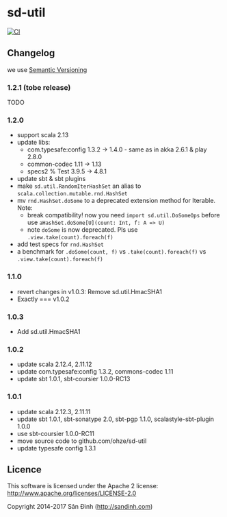 sd-util
=======
[![CI](https://github.com/ohze/sd-util/actions/workflows/sbt-devops.yml/badge.svg)](https://github.com/ohze/sd-util/actions/workflows/sbt-devops.yml)

## Changelog
we use [Semantic Versioning](http://semver.org/)

### 1.2.1 (tobe release)
TODO

### 1.2.0
+ support scala 2.13
+ update libs:
    - com.typesafe:config 1.3.2 -> 1.4.0 - same as in akka 2.6.1 & play 2.8.0
    - common-codec 1.11 -> 1.13
    - specs2 % Test 3.9.5 -> 4.8.1
+ update sbt & sbt plugins
+ make `sd.util.RandomIterHashSet` an alias to `scala.collection.mutable.rnd.HashSet`
+ mv `rnd.HashSet.doSome` to a deprecated extension method for Iterable.
    Note:
    - break compatibility! now you need `import sd.util.DoSomeOps` before use `aHashSet.doSome[U](count: Int, f: A => U)`
    - note `doSome` is now deprecated. Pls use `.view.take(count).foreach(f)`
+ add test specs for `rnd.HashSet`
+ a benchmark for `.doSome(count, f)` vs `.take(count).foreach(f)` vs `.view.take(count).foreach(f)`

### 1.1.0
+ revert changes in v1.0.3: Remove sd.util.HmacSHA1
+ Exactly === v1.0.2

### 1.0.3
+ Add sd.util.HmacSHA1

### 1.0.2
+ update scala 2.12.4, 2.11.12
+ update com.typesafe:config 1.3.2, commons-codec 1.11
+ update sbt 1.0.1, sbt-coursier 1.0.0-RC13

### 1.0.1
+ update scala 2.12.3, 2.11.11
+ update sbt 1.0.1, sbt-sonatype 2.0, sbt-pgp 1.1.0, scalastyle-sbt-plugin 1.0.0
+ use sbt-coursier 1.0.0-RC11
+ move source code to github.com/ohze/sd-util
+ update typesafe config 1.3.1

## Licence
This software is licensed under the Apache 2 license:
http://www.apache.org/licenses/LICENSE-2.0

Copyright 2014-2017 Sân Đình (http://sandinh.com)
